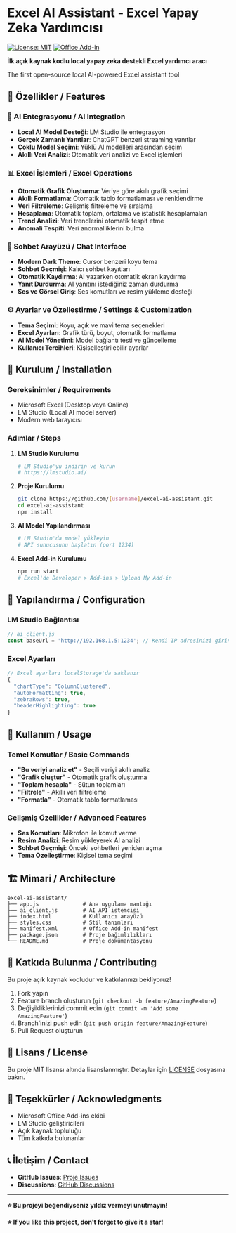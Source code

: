 # Excel AI Assistant - Excel Yapay Zeka Yardımcısı

[![License: MIT](https://img.shields.io/badge/License-MIT-yellow.svg)](https://opensource.org/licenses/MIT)
[![Office Add-in](https://img.shields.io/badge/Office%20Add--in-Excel-blue.svg)](https://docs.microsoft.com/en-us/office/dev/add-ins/)

**İlk açık kaynak kodlu local yapay zeka destekli Excel yardımcı aracı**

The first open-source local AI-powered Excel assistant tool

## 🌟 Özellikler / Features

### 🤖 AI Entegrasyonu / AI Integration
- **Local AI Model Desteği**: LM Studio ile entegrasyon
- **Gerçek Zamanlı Yanıtlar**: ChatGPT benzeri streaming yanıtlar
- **Çoklu Model Seçimi**: Yüklü AI modelleri arasından seçim
- **Akıllı Veri Analizi**: Otomatik veri analizi ve Excel işlemleri

### 📊 Excel İşlemleri / Excel Operations
- **Otomatik Grafik Oluşturma**: Veriye göre akıllı grafik seçimi
- **Akıllı Formatlama**: Otomatik tablo formatlaması ve renklendirme
- **Veri Filtreleme**: Gelişmiş filtreleme ve sıralama
- **Hesaplama**: Otomatik toplam, ortalama ve istatistik hesaplamaları
- **Trend Analizi**: Veri trendlerini otomatik tespit etme
- **Anomali Tespiti**: Veri anormalliklerini bulma

### 💬 Sohbet Arayüzü / Chat Interface
- **Modern Dark Theme**: Cursor benzeri koyu tema
- **Sohbet Geçmişi**: Kalıcı sohbet kayıtları
- **Otomatik Kaydırma**: AI yazarken otomatik ekran kaydırma
- **Yanıt Durdurma**: AI yanıtını istediğiniz zaman durdurma
- **Ses ve Görsel Giriş**: Ses komutları ve resim yükleme desteği

### ⚙️ Ayarlar ve Özelleştirme / Settings & Customization
- **Tema Seçimi**: Koyu, açık ve mavi tema seçenekleri
- **Excel Ayarları**: Grafik türü, boyut, otomatik formatlama
- **AI Model Yönetimi**: Model bağlantı testi ve güncelleme
- **Kullanıcı Tercihleri**: Kişiselleştirilebilir ayarlar

## 🚀 Kurulum / Installation

### Gereksinimler / Requirements
- Microsoft Excel (Desktop veya Online)
- LM Studio (Local AI model server)
- Modern web tarayıcısı

### Adımlar / Steps

1. **LM Studio Kurulumu**
   ```bash
   # LM Studio'yu indirin ve kurun
   # https://lmstudio.ai/
   ```

2. **Proje Kurulumu**
   ```bash
   git clone https://github.com/[username]/excel-ai-assistant.git
   cd excel-ai-assistant
   npm install
   ```

3. **AI Model Yapılandırması**
   ```bash
   # LM Studio'da model yükleyin
   # API sunucusunu başlatın (port 1234)
   ```

4. **Excel Add-in Kurulumu**
   ```bash
   npm run start
   # Excel'de Developer > Add-ins > Upload My Add-in
   ```

## 🔧 Yapılandırma / Configuration

### LM Studio Bağlantısı
```javascript
// ai_client.js
const baseUrl = 'http://192.168.1.5:1234'; // Kendi IP adresinizi girin
```

### Excel Ayarları
```javascript
// Excel ayarları localStorage'da saklanır
{
  "chartType": "ColumnClustered",
  "autoFormatting": true,
  "zebraRows": true,
  "headerHighlighting": true
}
```

## 📖 Kullanım / Usage

### Temel Komutlar / Basic Commands
- **"Bu veriyi analiz et"** - Seçili veriyi akıllı analiz
- **"Grafik oluştur"** - Otomatik grafik oluşturma
- **"Toplam hesapla"** - Sütun toplamları
- **"Filtrele"** - Akıllı veri filtreleme
- **"Formatla"** - Otomatik tablo formatlaması

### Gelişmiş Özellikler / Advanced Features
- **Ses Komutları**: Mikrofon ile komut verme
- **Resim Analizi**: Resim yükleyerek AI analizi
- **Sohbet Geçmişi**: Önceki sohbetleri yeniden açma
- **Tema Özelleştirme**: Kişisel tema seçimi

## 🏗️ Mimari / Architecture

```
excel-ai-assistant/
├── app.js              # Ana uygulama mantığı
├── ai_client.js        # AI API istemcisi
├── index.html          # Kullanıcı arayüzü
├── styles.css          # Stil tanımları
├── manifest.xml        # Office Add-in manifest
├── package.json        # Proje bağımlılıkları
└── README.md           # Proje dokümantasyonu
```

## 🤝 Katkıda Bulunma / Contributing

Bu proje açık kaynak kodludur ve katkılarınızı bekliyoruz!

1. Fork yapın
2. Feature branch oluşturun (`git checkout -b feature/AmazingFeature`)
3. Değişikliklerinizi commit edin (`git commit -m 'Add some AmazingFeature'`)
4. Branch'inizi push edin (`git push origin feature/AmazingFeature`)
5. Pull Request oluşturun

## 📄 Lisans / License

Bu proje MIT lisansı altında lisanslanmıştır. Detaylar için [LICENSE](LICENSE) dosyasına bakın.

## 🙏 Teşekkürler / Acknowledgments

- Microsoft Office Add-ins ekibi
- LM Studio geliştiricileri
- Açık kaynak topluluğu
- Tüm katkıda bulunanlar

## 📞 İletişim / Contact

- **GitHub Issues**: [Proje Issues](https://github.com/[username]/excel-ai-assistant/issues)
- **Discussions**: [GitHub Discussions](https://github.com/[username]/excel-ai-assistant/discussions)

---

**⭐ Bu projeyi beğendiyseniz yıldız vermeyi unutmayın!**

**⭐ If you like this project, don't forget to give it a star!**
